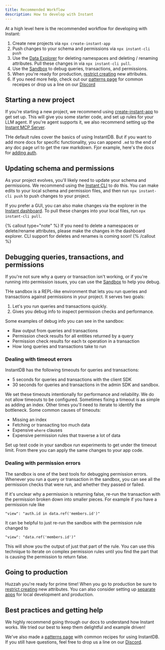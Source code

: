 ```yaml
---
title: Recommended Workflow
description: How to develop with Instant
---
```


At a high level here is the recommended workflow for developing with Instant:

1. Create new projects via `npx create-instant-app`
2. Push changes to your schema and permissions via `npx instant-cli push`
3. Use the [Data Explorer](https://www.instantdb.com/dash?t=explorer) for
   deleting namespaces and deleting / renaming attributes. Pull these changes in
   via `npx instant-cli pull`.
4. Use the [Sandbox](https://www.instantdb.com/dash?t=sandbox) to debug queries,
   transactions, and permissions.
5. When you're ready for production, [restrict creating](/docs/patterns#restrict-creating-new-attributes) new attributes.
6. If you need more help, check out our [patterns page](/docs/patterns) for common
   receipes or drop us a line on our [Discord](https://discord.com/invite/VU53p7uQcE)

## Starting a new project

If you're starting a new project, we recommend using
[create-instant-app](/docs/create-instant-app) to get
set up. This will give you some starter code, and set up rules for your LLM
agent. If you're agent supports it, we also recommend setting up the [Instant MCP Server](/docs/using-llms#instant-mcp-server).

THe default rules cover the basics of using InstantDB. But if you want to add
more docs for specific functionality, you can append `.md` to the end of any doc
page url to get the raw markdown. Fjor example, here's the docs for
[adding auth](/docs/auth/magic-codes.md.md).

## Updating schema and permissions

As your project evolves, you'll likely need to update your schema and permissions. We
recommend using the [Instant CLI](/docs/instant-cli) to do this. You can make
edits to your local schema and permission files, and then run `npx instant-cli push` to push changes to your project.

If you prefer a GUI, you can also make changes via the explorer in the [Instant
dashboard](https://www.instantdb.com/dash?t=explorer). To pull these changes
into your local files, run `npx instant-cli pull`.

{% callout type="note" %}
If you need to delete a namespaces or delete/rename attributes, please make the changes in the dashboard
explorer. CLI support for deletes and renames is coming soon!
{% /callout %}

## Debugging queries, transactions, and permissions

If you're not sure why a query or transaction isn't working, or if you're
running into permission issues, you can use the
[Sandbox](https://www.instantdb.com/dash?t=sandbox) to help you debug.

THe sandbox is a REPL-like environment that lets you run queries and
transactions against permissions in your project. It serves two goals:

1. Let's you run queries and transactions quickly.
2. Gives you debug info to inspect permission checks and performance.

Some examples of debug info you can see in the sandbox:

- Raw output from queries and transactions
- Permission check results for all entities returned by a query
- Permission check results for each tx operation in a transaction
- How long queries and transactions take to run

### Dealing with timeout errors

InstantDB has the following timeouts for queries and transactions:

- 5 seconds for queries and transactions with the client SDK
- 30 seconds for queries and transactions in the admin SDK and sandbox.

We set these timeouts intentionally for performance and reliability. We do not
allow timeouts to be configured. Sometimes fixing a timeout is as simple as
adding an index. Other times you'll need to iterate to identify the bottleneck. Some
common causes of timeouts:

- Missing an index
- Fetching or transacting too much data
- Expensive `where` clauses
- Expensive permission rules that traverse a lot of data

Set up test code in your sandbox run experiments to get under the timeout limit.
From there you can apply the same changes to your app code.

### Dealing with permission errors

The sandbox is one of the best tools for debugging permission errors. Whenever
you run a query or transaction in the sandbox, you can see all the permission
checks that were run, and whether they passed or failed.

If it's unclear why a permission is returning false, re-run the transaction with the permission broken
down into smaller pieces. For example if you have a permission rule like

```
"view": "auth.id in data.ref('members.id')"
```

It can be helpful to just re-run the sandbox with the permission rule changed to

```
"view": "data.ref('members.id')"
```

This will show you the output of just that part of the rule. You can use this technique to
iterate on complex permission rules until you find the part that is causing the
permission to return false.

## Going to production

Huzzah you're ready for prime time! When you go to production be sure to [restrict creating](/docs/patterns#restrict-creating-new-attributes) new
attributes. You can also
consider setting up [separate apps](/docs/patterns#managing-local-vs-production-apps) for local development and
production.

## Best practices and getting help

We highly recommend going through our docs to understand how Instant works. We
tried our best to keep them delightful and example driven!

We've also made a [patterns page](/docs/patterns) with common recipes for using
InstantDB. If you still have questions, feel free to drop us a line on our
[Discord](https://discord.com/invite/VU53p7uQcE).
